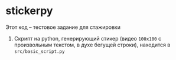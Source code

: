 # stickerpy

Этот код – тестовое задание для стажировки

1. Скрипт на python, генерирующий стикер (видео `100x100` с произвольным текстом, в духе бегущей строки), находится в `src/basic_script.py`